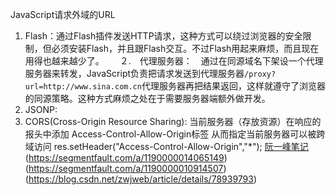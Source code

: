 JavaScript请求外域的URL　　
1. Flash：通过Flash插件发送HTTP请求，这种方式可以绕过浏览器的安全限制，但必须安装Flash，并且跟Flash交互。不过Flash用起来麻烦，而且现在用得也越来越少了。　　
２.　代理服务器：　通过在同源域名下架设一个代理服务器来转发，JavaScript负责把请求发送到代理服务器```/proxy?url=http://www.sina.com.cn```代理服务器再把结果返回，这样就遵守了浏览器的同源策略。这种方式麻烦之处在于需要服务器端额外做开发。 
3. JSONP: 
4. CORS(Cross-Origin Resource Sharing): 
当前服务器（存放资源）在响应的报头中添加 Access-Control-Allow-Origin标签 从而指定当前服务器可以被跨域访问
res.setHeader("Access-Control-Allow-Origin","*");
[阮一峰笔记](https://www.liaoxuefeng.com/wiki/1022910821149312/1023022332902400)  
(https://segmentfault.com/a/1190000014065149)  
(https://segmentfault.com/a/1190000010914507)  
(https://blog.csdn.net/zwjweb/article/details/78939793)  